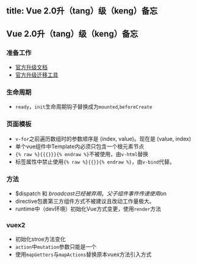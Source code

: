 title: Vue 2.0升（tang）级（keng）备忘
---
## Vue 2.0升（tang）级（keng）备忘

### 准备工作

* [官方升级文档](https://cn.vuejs.org/v2/guide/migration.html)
* [官方升级迁移工具](https://github.com/vuejs/vue-migration-helper)

### 生命周期

* `ready`，`init`生命周期钩子替换成为`mounted`,`beforeCreate`

### 页面模板


* `v-for`之前遍历数组时的参数顺序是 (index, value)。现在是 (value, index)
* 单个vue组件中Template内必须只包含一个根元素节点
* `{% raw %}{{{}}}{% endraw %}`不被使用，由`v-html`替换
* 标签属性中禁止使用`{% raw %}{{}}{% endraw %}`，由`v-bind`代替。


### 方法

* $dispatch 和 $broadcast 已经被弃用。父子组件事件传递使用$on
* directive包裹第三方组件方式不被建议且改动工作量极大。
* runtime中（dev环境）初始化Vue方式变更，使用`render`方法

### vuex2

* 初始化stroe方法变化
* `action`中`mutation`参数只能是一个
* 使用`mapGetters`与`mapActions`替换原本vuex方法引入方式